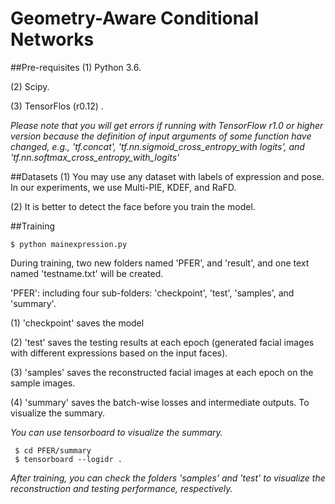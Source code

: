 # Geometry-Aware Conditional Networks

##Pre-requisites
 (1) Python 3.6.
 
 (2) Scipy.
 
 (3) TensorFlos (r0.12) .
 
 *Please note that you will get errors if running with TensorFlow r1.0 or higher version because the definition of input arguments of some function have changed, e.g., 'tf.concat', 'tf.nn.sigmoid_cross_entropy_with logits', and 'tf.nn.softmax_cross_entropy_with_logits'*

 ##Datasets
 (1) You may use any dataset with labels of expression and pose. In our experiments, we use Multi-PIE, KDEF, and RaFD. 
 
 (2) It is better to detect the face before you train the model.

 ##Training
 ```
 $ python mainexpression.py
 ```

 During training, two new folders named 'PFER', and 'result', and one text named 'testname.txt' will be created. 

 'PFER': including four sub-folders: 'checkpoint', 'test', 'samples', and 'summary'.

 (1) 'checkpoint' saves the model
 
 (2) 'test' saves the testing results at each epoch (generated facial images with different expressions based on the input faces).
 
 (3) 'samples' saves the reconstructed facial images at each epoch on the sample images. 
 
 (4) 'summary' saves the batch-wise losses and intermediate outputs. To visualize the summary.
 
 *You can use tensorboard to visualize the summary.*
 
```
 $ cd PFER/summary
 $ tensorboard --logidr . 
```

 *After training, you can check the folders 'samples' and 'test' to visualize the reconstruction and testing performance, respectively.*

